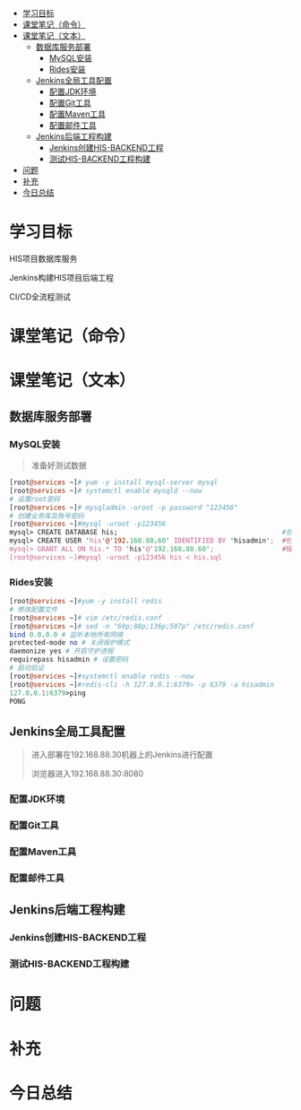 - [学习目标](#学习目标)
- [课堂笔记（命令）](#课堂笔记命令)
- [课堂笔记（文本）](#课堂笔记文本)
  - [数据库服务部署](#数据库服务部署)
    - [MySQL安装](#mysql安装)
    - [Rides安装](#rides安装)
  - [Jenkins全局工具配置](#jenkins全局工具配置)
    - [配置JDK环境](#配置jdk环境)
    - [配置Git工具](#配置git工具)
    - [配置Maven工具](#配置maven工具)
    - [配置邮件工具](#配置邮件工具)
  - [Jenkins后端工程构建](#jenkins后端工程构建)
    - [Jenkins创建HIS-BACKEND工程](#jenkins创建his-backend工程)
    - [测试HIS-BACKEND工程构建](#测试his-backend工程构建)
- [问题](#问题)
- [补充](#补充)
- [今日总结](#今日总结)


# 学习目标

HIS项目数据库服务

Jenkins构建HIS项目后端工程

CI/CD全流程测试

# 课堂笔记（命令）

# 课堂笔记（文本）

## 数据库服务部署

### MySQL安装

> 准备好测试数据

```perl
[root@services ~]# yum -y install mysql-server mysql
[root@services ~]# systemctl enable mysqld --now
# 设置root密码
[root@services ~]# mysqladmin -uroot -p password "123456"
# 创建业务库及账号密码
[root@services ~]#mysql -uroot -p123456
mysql> CREATE DATABASE his;                                         #创建his库
mysql> CREATE USER 'his'@'192.168.88.60' IDENTIFIED BY 'hisadmin';  #创建his用户
mysql> GRANT ALL ON his.* TO 'his'@'192.168.88.60';                 #授权his用户
[root@services ~]#mysql -uroot -p123456 his < his.sql
```

### Rides安装

```perl
[root@services ~]#yum -y install redis
# 修改配置文件
[root@services ~]# vim /etc/redis.conf 
[root@services ~]# sed -n "69p;88p;136p;507p" /etc/redis.conf 
bind 0.0.0.0 # 监听本地所有网络
protected-mode no # 关闭保护模式
daemonize yes # 开启守护进程
requirepass hisadmin # 设置密码
# 启动验证
[root@services ~]#systemctl enable redis --now
[root@services ~]#redis-cli -h 127.0.0.1:6379> -p 6379 -a hisadmin
127.0.0.1:6379>ping
PONG
```

## Jenkins全局工具配置

> 进入部署在192.168.88.30机器上的Jenkins进行配置
>
> 浏览器进入192.168.88.30:8080

### 配置JDK环境



### 配置Git工具

### 配置Maven工具

### 配置邮件工具

## Jenkins后端工程构建

### Jenkins创建HIS-BACKEND工程

### 测试HIS-BACKEND工程构建



# 问题



# 补充



# 今日总结



